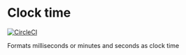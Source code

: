 # Clock time

[![CircleCI](https://circleci.com/gh/trevorblades/clock-time.svg?style=shield&circle-token=61b9155b46620cdaac0b9b712e5934cb041164f3)](https://circleci.com/gh/trevorblades/clock-time)

Formats milliseconds or minutes and seconds as clock time
